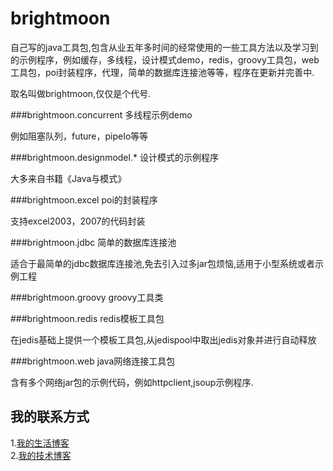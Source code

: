 brightmoon
==========

自己写的java工具包,包含从业五年多时间的经常使用的一些工具方法以及学习到的示例程序，例如缓存，多线程，设计模式demo，redis，groovy工具包，web工具包，poi封装程序，代理，简单的数据库连接池等等，程序在更新并完善中.<br/>

取名叫做brightmoon,仅仅是个代号.

###brightmoon.concurrent 多线程示例demo

例如阻塞队列，future，pipeIo等等

###brightmoon.designmodel.* 设计模式的示例程序

大多来自书籍《Java与模式》

###brightmoon.excel poi的封装程序

支持excel2003，2007的代码封装

###brightmoon.jdbc 简单的数据库连接池

适合于最简单的jdbc数据库连接池,免去引入过多jar包烦恼,适用于小型系统或者示例工程

###brightmoon.groovy groovy工具类

###brightmoon.redis redis模板工具包

在jedis基础上提供一个模板工具包,从jedispool中取出jedis对象并进行自动释放

###brightmoon.web java网络连接工具包

含有多个网络jar包的示例代码，例如httpclient,jsoup示例程序.

我的联系方式
-------------------
1.[我的生活博客](http://blog.sina.com.cn/renjie120) <br/>
2.[我的技术博客](http://renjie120.iteye.com)
